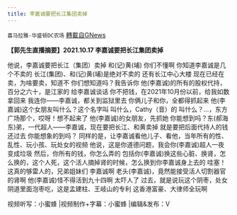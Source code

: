 ```yaml
---
title: 李嘉诚要把长江集团卖掉
---
```

`喜马拉雅-华盛顿DC农场` [轉載自GNews](https://gnews.org/zh-hans/1602889/)

**【郭先生直播摘要】2021.10.17 李嘉诚要把长江集团卖掉**

他说，李嘉诚要把长江（集团）卖掉
和(记)黄(埔)
你们不懂啊
你知道李嘉诚是几个不卖的
长江(集团)、和(记)黄(埔)是绝对不卖的
还有长江中心大楼
现在已经在卖，为啥要卖，知道不
你们想知道吗？我告诉你
他(李嘉诚)的所有的股权代持，百分之六十，是江家的
给李嘉诚谈话
你不把钱，在2021年10月份以前，给我如数拿回来
我连你——李嘉诚，都关到监狱里去
你俩儿子和你，全都得抓起来
他(李嘉诚)这个女朋友叫什么？这个名字叫
叫什么，Cathy（音）的
叫什么？…，东方广场那个，哎呀！想不起来了
他(李嘉诚)的女朋友，先抓她
你能想到吗？东(郝海东)弟，一代超人——李嘉诚，现在要把长江、和黄卖掉
就是要把后面代持人的钱还过去
你能想象的到吗？
同样的是，让李嘉诚看他儿子、看他，当年所有的性、乱性、玩小孩、玩处女的视频
他说，这是你道德问题，我会你(李嘉诚)超人一夜变成垃圾
然后，你所有的钱，你怎么弄的
包括你(李嘉诚)换这些心脏、换肾，怎么换的，这个人死，这个活人摘掉肾的时候，怎么换到你李嘉诚身上去的
哇塞！这真的够雷人的，兄弟姐妹们
李嘉诚啊
老头(李嘉诚)，竟然能接受活人切割器官的肾啊
他(李嘉诚)怪不得活到九十四啊
太吓人了
过去，就是说玩这个阴枣，处女阴道里面泡枣吃，这是孟建柱、王岐山的专利
这香港富豪、大律师全玩啊

视频听写：小蜜蜂 |视频制作+字幕：小蜜蜂 |编辑&发布：V
